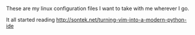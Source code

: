 These are my linux configuration files I want to take with me wherever I go.

It all started reading http://sontek.net/turning-vim-into-a-modern-python-ide
